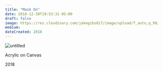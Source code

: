 ```yaml
---
title: "Mask On"
date: 2018-12-30T19:53:31-05:00
draft: false
image: https://res.cloudinary.com/jakegibs617/image/upload/f_auto,q_99/v1546217535/untitled_0.jpg
medium: 
dateCreated: 2018
---
```



![untitled](https://res.cloudinary.com/jakegibs617/image/upload/c_limit,f_auto,w_450,x_499,y_667/v1546217535/untitled_0.jpg)

<div class="container">
	<div class="specs">
		<p>Acrylic on Canvas</p>
		<p>2018</p>
	</div>
</div>

